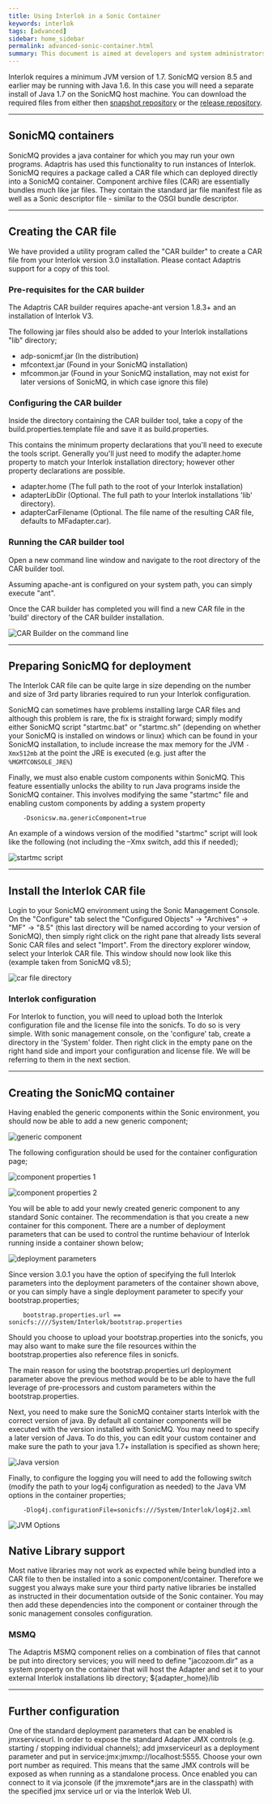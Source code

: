```yaml
---
title: Using Interlok in a Sonic Container
keywords: interlok
tags: [advanced]
sidebar: home_sidebar
permalink: advanced-sonic-container.html
summary: This document is aimed at developers and system administrators who wish to run an instance of Interlok inside a SonicMQ container. You will be instructed on how to build a deployable package (car file) which can be deployed into a SonicMQ container and finally you'll be shown the various configuration options. It is assumed you will have sufficient knowledge of SonicMQ and basic configuration. The following documentation has been created and tested for SonicMQ versions 7.6, 8.5, 2013 and 2015.
---
```


Interlok requires a minimum JVM version of 1.7. SonicMQ version 8.5 and earlier may be running with Java 1.6.  In this case you will need a separate install of Java 1.7 on the SonicMQ host machine. You can download the required files from either then [snapshot repository](http://development.adaptris.net/nexus/content/groups/adaptris-snapshots/com/adaptris/adp-sonicmf/) or the [release repository](http://development.adaptris.net/nexus/content/groups/public/com/adaptris/adp-sonicmf/).

----

## SonicMQ containers ##

SonicMQ provides a java container for which you may run your own programs. Adaptris has used this functionality to run instances of Interlok. SonicMQ requires a package called a CAR file which can deployed directly into a SonicMQ container. Component archive files (CAR) are essentially bundles much like jar files.  They contain the standard jar file manifest file as well as a Sonic descriptor file - similar to the OSGI bundle descriptor.

----

## Creating the CAR file ##

We have provided a utility program called the "CAR builder" to create a CAR file from your Interlok version 3.0 installation. Please contact Adaptris support for a copy of this tool.

### Pre-requisites for the CAR builder ###

The Adaptris CAR builder requires apache-ant version 1.8.3+ and an installation of Interlok V3.

The following jar files should also be added to your Interlok installations "lib" directory;

- adp-sonicmf.jar (In the distribution)
- mfcontext.jar (Found in your SonicMQ installation)
- mfcommon.jar (Found in your SonicMQ installation, may not exist for later versions of SonicMQ, in which case ignore this file)

### Configuring the CAR builder ###

Inside the directory containing the CAR builder tool, take a copy of the build.properties.template file and save it as build.properties.

This contains the minimum property declarations that you'll need to execute the tools script. Generally you'll just need to modify the adapter.home property to match your Interlok installation directory; however other property declarations are possible.

- adapter.home (The full path to the root of your Interlok installation)
- adapterLibDir (Optional.  The full path to your Interlok installations 'lib' directory).
- adapterCarFilename (Optional.  The file name of the resulting CAR file, defaults to MFadapter.car).

### Running the CAR builder tool ###

Open a new command line window and navigate to the root directory of the CAR builder tool.

Assuming apache-ant is configured on your system path, you can simply execute "ant".

Once the CAR builder has completed you will find a new CAR file in the 'build' directory of the CAR builder installation.

![CAR Builder on the command line](./images/sonic-container/sonicmq-container-Figure1.png)

----

## Preparing SonicMQ for deployment ##

The Interlok CAR file can be quite large in size depending on the number and size of 3rd party libraries required to run your Interlok configuration.

SonicMQ can sometimes have problems installing large CAR files and although this problem is rare, the fix is straight forward; simply modify either SonicMQ script "startmc.bat" or "startmc.sh" (depending on whether your SonicMQ is installed on windows or linux) which can be found in your SonicMQ installation, to include increase the max memory for the JVM `-Xmx512mb` at the point the JRE is executed (e.g. just after the `%MGMTCONSOLE_JRE%`)

Finally, we must also enable custom components within SonicMQ.  This feature essentially unlocks the ability to run Java programs inside the SonicMQ container. This involves modifying the same "startmc" file and enabling custom components by adding a system property

```
    -Dsonicsw.ma.genericComponent=true
```

An example of a windows version of the modified "startmc" script will look like the following (not including the –Xmx switch, add this if needed);

![startmc script](./images/sonic-container/sonicmq-container-Figure3.png)

----

## Install the Interlok CAR file ##

Login to your SonicMQ environment using the Sonic Management Console. On the "Configure" tab select the "Configured Objects" -> "Archives" -> "MF" -> "8.5" (this last directory will be named according to your version of SonicMQ), then simply right click on the right pane that already lists several Sonic CAR files and select "Import".  From the directory explorer window, select your Interlok CAR file.  This window should now look like this (example taken from SonicMQ v8.5);

![car file directory](./images/sonic-container/sonicmq-container-Figure2.png)

### Interlok configuration ###

For Interlok to function, you will need to upload both the Interlok configuration file and the license file into the sonicfs. To do so is very simple.  With sonic management console, on the 'configure' tab, create a directory in the 'System' folder.  Then right click in the empty pane on the right hand side and import your configuration and license file.  We will be referring to them in the next section.

----

## Creating the SonicMQ container ##

Having enabled the generic components within the Sonic environment, you should now be able to add a new generic component;

![generic component](./images/sonic-container/sonicmq-container-Figure4.png)

The following configuration should be used for the container configuration page;

![component properties 1](./images/sonic-container/sonicmq-container-Figure5.png)

![component properties 2](./images/sonic-container/sonicmq-container-Figure6.png)

You will be able to add your newly created generic component to any standard Sonic container. The recommendation is that you create a new container for this component. There are a number of deployment parameters that can be used to control the runtime behaviour of Interlok running inside a container shown below;

![deployment parameters](./images/sonic-container/sonicmq-container-Figure7.png)

Since version 3.0.1 you have the option of specifying the full Interlok parameters into the deployment parameters of the container shown above, or you can simply have a single deployment parameter to specify your bootstrap.properties;

```
	bootstrap.properties.url == sonicfs:////System/Interlok/bootstrap.properties
```

Should you choose to upload your bootstrap.properties into the sonicfs, you may also want to make sure the file resources within the bootstrap.properties also reference files in sonicfs.

The main reason for using the bootstrap.properties.url deployment parameter above the previous method would be to be able to have the full leverage of pre-processors and custom parameters within the bootstrap.properties.

Next, you need to make sure the SonicMQ container starts Interlok with the correct version of java. By default all container components will be executed with the version installed with SonicMQ.  You may need to specify a later version of Java. To do this, you can edit your custom container and make sure the path to your java 1.7+ installation is specified as shown here;

![Java version](./images/sonic-container/sonicmq-container-Figure8.png)

Finally, to configure the logging you will need to add the following switch (modify the path to your log4j configuration as needed) to the Java VM options in the container properties;

```
	-Dlog4j.configurationFile=sonicfs:///System/Interlok/log4j2.xml
```

![JVM Options](./images/sonic-container/sonicmq-container-Figure9.png)

## Native Library support ##

Most native libraries may not work as expected while being bundled into a CAR file to then be installed into a sonic component/container.  Therefore we suggest you always make sure your third party native libraries be installed as instructed in their documentation outside of the Sonic container. You may then add these dependencies into the component or container through the sonic management consoles configuration.

### MSMQ ###

The Adaptris MSMQ component relies on a combination of files that cannot be put into directory services; you will need to define "jacozoom.dir" as a system property on the container that will host the Adapter and set it to your external Interlok installations lib directory; ${adapter_home}/lib

----

## Further configuration ##

One of the standard deployment parameters that can be enabled is jmxserviceurl. In order to expose the standard Adapter JMX controls (e.g. starting / stopping individual channels); add jmxserviceurl as a deployment parameter and put in service:jmx:jmxmp://localhost:5555. Choose your own port number as required. This means that the same JMX controls will be exposed as when running as a standalone process. Once enabled you can connect to it via jconsole (if the jmxremote*.jars are in the classpath) with the specified jmx service url or via the Interlok Web UI.
